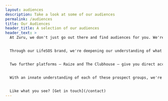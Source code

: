 ```yaml
---
layout: audiences
description: Take a look at some of our audiences
permalink: /audiences
title: Our Audiences
header_title: A selection of our audiences
header_text: >
  At Zuru, we don't just go out there and find audiences for you. We're constantly building our own, giving you a ready-made pool of hyper-engaged prospects to target.


  Through our LifeSOS brand, we're deepening our understanding of what consumers need, and when they need it, across all aspects of their lives. By harnessing the growing power of artificial intelligence, we're redefining customer acquisition, based on what people actually need, rather than cost alone.


  Two further platforms – Raize and The Clubhouse – give you direct access to high-value, ever-engaged audiences drawn from the flourishing worlds of sport, social media, eSports and online gaming. 


  With an innate understanding of each of these prospect groups, we're able to focus more sharply on what's going to work with them, delivering real-time engagement and more effective organic customer acquisition for you.


  Like what you see? [Get in touch](/contact)
---
```

